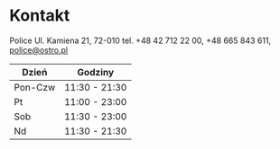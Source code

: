 # Kontakt
Police
Ul. Kamiena 21, 72-010
tel. +48 42 712 22 00, +48 665 843 611,
police@ostro.pl

|Dzień   | Godziny      | 
|--------|--------------|
|Pon-Czw |11:30 - 21:30 | 
|Pt      |11:00 - 23:00 | 
|Sob     |11:30 - 23:00 |
|Nd      |11:30 - 21:30 |
